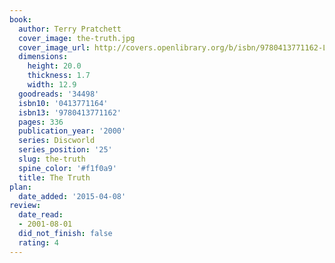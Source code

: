 ```yaml
---
book:
  author: Terry Pratchett
  cover_image: the-truth.jpg
  cover_image_url: http://covers.openlibrary.org/b/isbn/9780413771162-L.jpg
  dimensions:
    height: 20.0
    thickness: 1.7
    width: 12.9
  goodreads: '34498'
  isbn10: '0413771164'
  isbn13: '9780413771162'
  pages: 336
  publication_year: '2000'
  series: Discworld
  series_position: '25'
  slug: the-truth
  spine_color: '#f1f0a9'
  title: The Truth
plan:
  date_added: '2015-04-08'
review:
  date_read:
  - 2001-08-01
  did_not_finish: false
  rating: 4
---
```


